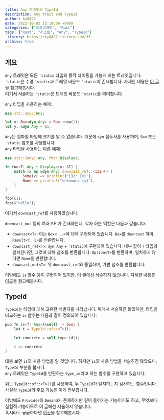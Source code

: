 ```yaml
---
title: Any 트레잇과 TypeId
description: Any trait and TypeId
author: ky0422
date: 2022-10-03 15:19:00 +0900
categories: ["프로그래밍", "Rust"]
tags: ["Rust", "러스트", "Any", "TypeId"]
_tistory: https://ky0422.tistory.com/15
archive: true
---
```


## 개요

`Any` 트레잇은 모든 `'static` 타입의 동적 타이핑을 가능케 하는 트레잇입니다.  
`'static`은 수명 `'static`과 트레잇 바운드 `'static`이 존재합니다. 자세한 내용은 [이 글](https://ky0422.tistory.com/25)을 참고해봅시다.  
여기서 서술하는 `'static`은 트레잇 바운드 `'static`을 의미합니다.

`Any` 타입을 사용하는 예제:

```rust
use std::any::Any;

let x: Box<dyn Any> = Box::new(1);
let y: &dyn Any = &1;
```

`Any`는 컴파일 타임에 크기를 알 수 없습니다. 때문에 `dyn` 접두사를 사용하며, `Box` 또는 `'static` 참조를 사용합니다.  
`Any` 타입을 사용하는 다른 예제:

```rust
use std::{any::Any, fmt::Display};

fn foo<T: Any + Display>(x: &T) {
    match (x as &dyn Any).downcast_ref::<i32>() {
        Some(v) => println!("i32: {v}"),
        None => println!("unknown: {x}"),
    }
}

foo(&1);
foo(&"hello");
```

여기서 `downcast_ref`를 사용하였습니다.

`downcast_mut` 등의 여러 API가 존재하는데, 각자 하는 역할은 다음과 같습니다:

- `downcast<T>`: 이는 `Box<...>`에 대해 구현되어 있습니다. `Box`를 `downcast` 하며, `Result<T, E>`를 반환합니다.
- `downcast_ref<T>`: `dyn Any` + `'static`에 구현되어 있습니다. 내부 값이 `T` 타입과 일치한다면, 그것에 대해 참조를 반환합니다. `Option<T>`를 반환하며, 일치하지 않다면 `None`을 반환합니다.
- `downcast_mut<T>`: 위 `downcast_ref`와 동일하며, 가변 참조를 반환합니다.

이밖에도 `is` 함수 등이 구현되어 있지만, 이 글에선 서술하지 않습니다. 자세한 내용은 [이곳](https://doc.rust-lang.org/std/any/trait.Any.html)을 참고해봅시다.

## TypeId

`TypeId`는 타입에 대해 고유한 식별자를 나타냅니다. 위에서 서술하진 않았지만, 타입을 비교하는 `is` 함수는 다음과 같이 정의되어 있습니다:

```rust
pub fn is<T: Any>(&self) -> bool {
    let t = TypeId::of::<T>();

    let concrete = self.type_id();

    t == concrete
}
```

대충 보면 `is`의 사용 방법을 알 것입니다. 하지만 `is`의 사용 방법을 서술하진 않았으니, `TypeId` 부분을 봅시다.  
`Any` 트레잇은 `TypeId`를 반환하는 `type_id`라고 하는 함수를 구현하고 있습니다.

위는 `TypeId::of::<T>()`를 사용하여, 두 `TypeId`가 일치하는지 검사하는 함수입니다.  
사실상 `TypeId`의 주요 기능은 이게 전부입니다.

이밖에도 `Provider`와 `Demand`가 존재하지만 깊이 들어가는 기능이기도 하고, 무엇보다 실험적 기능이므로 이 글에선 서술하지 않습니다.  
혹시라도 궁금하다면 [이곳](https://doc.rust-lang.org/nightly/std/any/index.html#provider-and-demand)을 참고해봅시다.
